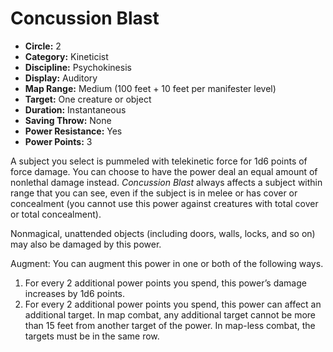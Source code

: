 # Concussion Blast

- **Circle:** 2
- **Category:** Kineticist
- **Discipline:** Psychokinesis
- **Display:** Auditory
- **Map Range:** Medium (100 feet + 10 feet per manifester level)
- **Target:** One creature or object
- **Duration:** Instantaneous
- **Saving Throw:** None
- **Power Resistance:** Yes
- **Power Points:** 3

A subject you select is pummeled with telekinetic force for 1d6 points of force damage. You can choose to have the power deal an equal amount of nonlethal damage instead. *Concussion Blast* always affects a subject within range that you can see, even if the subject is in melee or has cover or concealment (you cannot use this power against creatures with total cover or total concealment).

Nonmagical, unattended objects (including doors, walls, locks, and so on) may also be damaged by this power.

Augment: You can augment this power in one or both of the following ways.

1. For every 2 additional power points you spend, this power’s damage increases by 1d6 points.
2. For every 2 additional power points you spend, this power can affect an additional target. In map combat, any additional target cannot be more than 15 feet from another target of the power. In map-less combat, the targets must be in the same row.
